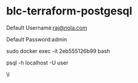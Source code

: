 # blc-terraform-postgesql

Default Username:raj@nola.com

Default Password:admin

sudo docker exec -it 2eb555126b99 bash

psql -h localhost -U user

\l

